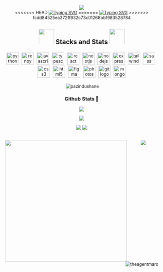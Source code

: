 <div align="center"><img src="https://github.com/Anmol-Baranwal/Cool-GIFs-For-GitHub/assets/74038190/d48893bd-0757-481c-8d7e-ba3e163feae7" /> </div>



<div align="center">
<<<<<<< HEAD
    <a href="https://git.io/typing-svg"><img src="https://readme-typing-svg.demolab.com?font=&pause=2000&color=0771F7&background=87FF6000&center=true&vCenter=true&repeat=false&random=true&width=670&lines=Hello%2C+Welcome+to+my+Github;Senior+AI+%26+GPT+%26+Frontend(React%2C+Next.js%2C+Nuxt.js%2C+Angular)" alt="Typing SVG" /></a>
=======
    <a href="https://git.io/typing-svg"><img src="https://readme-typing-svg.demolab.com?font=&pause=1000&color=0771F7&background=87FF6000&center=true&vCenter=true&repeat=false&random=true&width=435&lines=Hello%2C+Welcome+to+my+Github;Senior+AI+%26+GPT+%26+Frontend(React%2C+Next.js%2C+Nuxt.js%2C+Angular))" alt="Typing SVG" /></a>
>>>>>>> fcdd84525ea372ff932c73c01268bb1983528784
</div>
    
<h2 align="center">
    <img src="https://media.tenor.com/SNL9_xhZl9oAAAAi/waving-hand-joypixels.gif" width="50" height="50"/> 
        Stacks and Stats
    <img src="https://media.tenor.com/SNL9_xhZl9oAAAAi/waving-hand-joypixels.gif" width="50" height="50"/>
</h2>

###

<div align="center">
  <img src="https://cdn.jsdelivr.net/gh/devicons/devicon/icons/python/python-original.svg" height="40" alt="python logo"  />
  <img width="2" />
  <img src="https://cdn.jsdelivr.net/gh/devicons/devicon@latest/icons/renpy/renpy-original.svg" height="40" alt="renpy logo"  />
  <img width="2" />
  <img src="https://cdn.jsdelivr.net/gh/devicons/devicon/icons/javascript/javascript-original.svg" height="40" alt="javascript logo"  />
  <img width="2" />
  <img src="https://cdn.jsdelivr.net/gh/devicons/devicon/icons/typescript/typescript-original.svg" height="40" alt="typescript logo"  />
  <img width="2" />
  <img src="https://cdn.jsdelivr.net/gh/devicons/devicon/icons/react/react-original.svg" height="40" alt="react logo"  />
  <img width="2" />
  <img src="https://skillicons.dev/icons?i=nextjs" height="40" alt="nextjs logo"  />
  <img width="2" />
  <img src="https://cdn.jsdelivr.net/gh/devicons/devicon/icons/nodejs/nodejs-original.svg" height="40" alt="nodejs logo"  />
  <img width="2" />
  <img src="https://skillicons.dev/icons?i=express" height="40" alt="express logo"  />
  <img width="2" />
  <img src="https://cdn.simpleicons.org/tailwindcss/06B6D4" height="40" alt="tailwindcss logo"  />
  <img width="2" />
  <img src="https://cdn.jsdelivr.net/gh/devicons/devicon/icons/sass/sass-original.svg" height="40" alt="sass logo"  />
  <img width="2" />
  <img src="https://cdn.jsdelivr.net/gh/devicons/devicon/icons/css3/css3-original.svg" height="40" alt="css3 logo"  />
  <img width="2" />
  <img src="https://cdn.jsdelivr.net/gh/devicons/devicon/icons/html5/html5-original.svg" height="40" alt="html5 logo"  />
  <img width="2" />
  <img src="https://cdn.jsdelivr.net/gh/devicons/devicon/icons/figma/figma-original.svg" height="40" alt="figma logo"  />
  <img width="2" />
  <img src="https://cdn.jsdelivr.net/gh/devicons/devicon/icons/photoshop/photoshop-plain.svg" height="40" alt="photoshop logo"  />
  <img width="2" />
  <img src="https://cdn.jsdelivr.net/gh/devicons/devicon/icons/git/git-original.svg" height="40" alt="git logo"  />
  <img width="2" />
  <img src="https://cdn.jsdelivr.net/gh/devicons/devicon/icons/mongodb/mongodb-original.svg" height="40" alt="mongodb logo"  />
</div>
<p align="center">&nbsp;<img align="center" src="https://github-readme-stats.vercel.app/api?username=pazindushane&theme=chartreuse-dark&show_icons=true&locale=en" alt="pazindushane" /></p>

<h3 align="center">
Github Stats 🧐
</h3>
<p align="center"> <img src="https://github-readme-streak-stats.herokuapp.com?user=masterGenerativeAI&theme=tokyonight-duo&date_format=M%20j%5B%2C%20Y%5D&card_width=556&type=png&border=050BEB&background=FFFFFF&stroke=0C0AEB&ring=8DEB76&fire=EB0000&currStreakNum=54EB0F&sideNums=14EB01"/> </p>

<p align="center"> <img src="https://github-profile-summary-cards.vercel.app/api/cards/profile-details?username=pazindushane&theme=github_dark"/> </p>

<div align="center">
<img src="https://github-profile-summary-cards.vercel.app/api/cards/stats?username=pazindushane&theme=github_dark"/>
<img src="https://github-profile-summary-cards.vercel.app/api/cards/productive-time?username=pazindushane&theme=github_dark"/>
</div>

<br>
<p> <img align="left" src="https://user-images.githubusercontent.com/74038190/229223263-cf2e4b07-2615-4f87-9c38-e37600f8381a.gif" width="400">

<img align="right" src="https://github-readme-stats.vercel.app/api/top-langs?username=theagentmaro&show_icons=true&locale=en&layout=compact" alt="theagentmaro" /> </p>


<p align="center">
  <img src="https://capsule-render.vercel.app/api?type=waving&color=gradient&height=80&section=footer"/>
</p>
